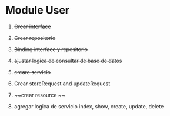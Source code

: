 # Module User

1. ~~Crear interface~~
2. ~~Crear repositorio~~
3. ~~Binding interface y repositorio~~
4. ~~ajustar logica de consultar de base de datos~~

5. ~~creare servicio~~ 
6. ~~Crear storeRequest and updateRequest~~ 
7. ~~crear resource ~~  

8. agregar logica de servicio index, show, create, update, delete

